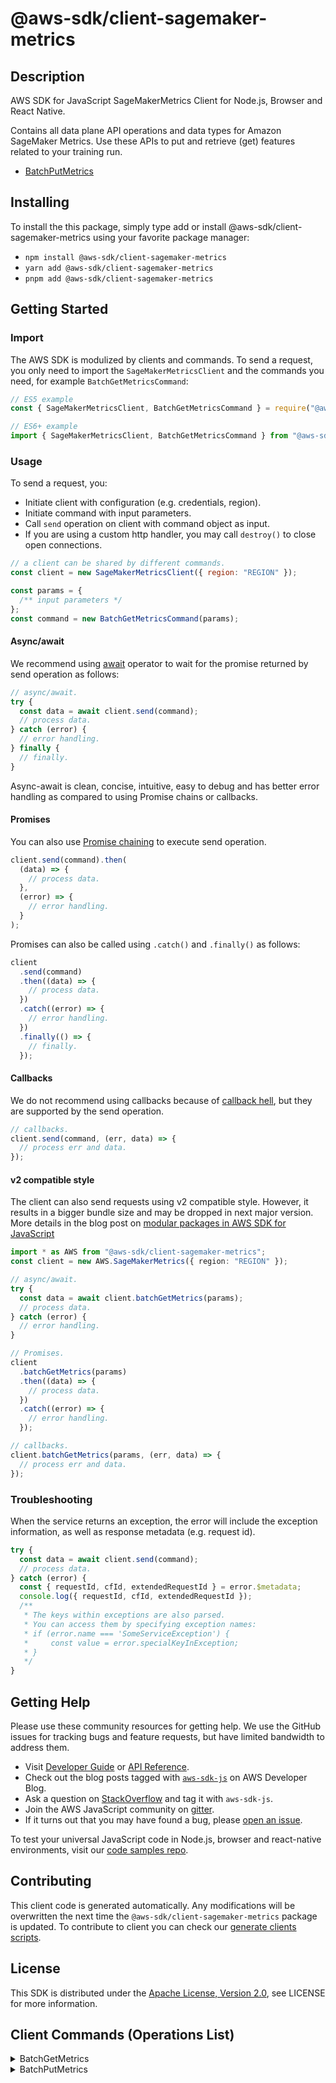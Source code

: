 <!-- generated file, do not edit directly -->

# @aws-sdk/client-sagemaker-metrics

## Description

AWS SDK for JavaScript SageMakerMetrics Client for Node.js, Browser and React Native.

<p>Contains all data plane API operations and data types for Amazon SageMaker Metrics.
Use these APIs to put and retrieve (get) features related to your training run.</p>
<ul>
<li>
<p>
<a href="https://docs.aws.amazon.com/sagemaker/latest/APIReference/API_metrics_BatchPutMetrics.html">BatchPutMetrics</a>
</p>
</li>
</ul>

## Installing

To install the this package, simply type add or install @aws-sdk/client-sagemaker-metrics
using your favorite package manager:

- `npm install @aws-sdk/client-sagemaker-metrics`
- `yarn add @aws-sdk/client-sagemaker-metrics`
- `pnpm add @aws-sdk/client-sagemaker-metrics`

## Getting Started

### Import

The AWS SDK is modulized by clients and commands.
To send a request, you only need to import the `SageMakerMetricsClient` and
the commands you need, for example `BatchGetMetricsCommand`:

```js
// ES5 example
const { SageMakerMetricsClient, BatchGetMetricsCommand } = require("@aws-sdk/client-sagemaker-metrics");
```

```ts
// ES6+ example
import { SageMakerMetricsClient, BatchGetMetricsCommand } from "@aws-sdk/client-sagemaker-metrics";
```

### Usage

To send a request, you:

- Initiate client with configuration (e.g. credentials, region).
- Initiate command with input parameters.
- Call `send` operation on client with command object as input.
- If you are using a custom http handler, you may call `destroy()` to close open connections.

```js
// a client can be shared by different commands.
const client = new SageMakerMetricsClient({ region: "REGION" });

const params = {
  /** input parameters */
};
const command = new BatchGetMetricsCommand(params);
```

#### Async/await

We recommend using [await](https://developer.mozilla.org/en-US/docs/Web/JavaScript/Reference/Operators/await)
operator to wait for the promise returned by send operation as follows:

```js
// async/await.
try {
  const data = await client.send(command);
  // process data.
} catch (error) {
  // error handling.
} finally {
  // finally.
}
```

Async-await is clean, concise, intuitive, easy to debug and has better error handling
as compared to using Promise chains or callbacks.

#### Promises

You can also use [Promise chaining](https://developer.mozilla.org/en-US/docs/Web/JavaScript/Guide/Using_promises#chaining)
to execute send operation.

```js
client.send(command).then(
  (data) => {
    // process data.
  },
  (error) => {
    // error handling.
  }
);
```

Promises can also be called using `.catch()` and `.finally()` as follows:

```js
client
  .send(command)
  .then((data) => {
    // process data.
  })
  .catch((error) => {
    // error handling.
  })
  .finally(() => {
    // finally.
  });
```

#### Callbacks

We do not recommend using callbacks because of [callback hell](http://callbackhell.com/),
but they are supported by the send operation.

```js
// callbacks.
client.send(command, (err, data) => {
  // process err and data.
});
```

#### v2 compatible style

The client can also send requests using v2 compatible style.
However, it results in a bigger bundle size and may be dropped in next major version. More details in the blog post
on [modular packages in AWS SDK for JavaScript](https://aws.amazon.com/blogs/developer/modular-packages-in-aws-sdk-for-javascript/)

```ts
import * as AWS from "@aws-sdk/client-sagemaker-metrics";
const client = new AWS.SageMakerMetrics({ region: "REGION" });

// async/await.
try {
  const data = await client.batchGetMetrics(params);
  // process data.
} catch (error) {
  // error handling.
}

// Promises.
client
  .batchGetMetrics(params)
  .then((data) => {
    // process data.
  })
  .catch((error) => {
    // error handling.
  });

// callbacks.
client.batchGetMetrics(params, (err, data) => {
  // process err and data.
});
```

### Troubleshooting

When the service returns an exception, the error will include the exception information,
as well as response metadata (e.g. request id).

```js
try {
  const data = await client.send(command);
  // process data.
} catch (error) {
  const { requestId, cfId, extendedRequestId } = error.$metadata;
  console.log({ requestId, cfId, extendedRequestId });
  /**
   * The keys within exceptions are also parsed.
   * You can access them by specifying exception names:
   * if (error.name === 'SomeServiceException') {
   *     const value = error.specialKeyInException;
   * }
   */
}
```

## Getting Help

Please use these community resources for getting help.
We use the GitHub issues for tracking bugs and feature requests, but have limited bandwidth to address them.

- Visit [Developer Guide](https://docs.aws.amazon.com/sdk-for-javascript/v3/developer-guide/welcome.html)
  or [API Reference](https://docs.aws.amazon.com/AWSJavaScriptSDK/v3/latest/index.html).
- Check out the blog posts tagged with [`aws-sdk-js`](https://aws.amazon.com/blogs/developer/tag/aws-sdk-js/)
  on AWS Developer Blog.
- Ask a question on [StackOverflow](https://stackoverflow.com/questions/tagged/aws-sdk-js) and tag it with `aws-sdk-js`.
- Join the AWS JavaScript community on [gitter](https://gitter.im/aws/aws-sdk-js-v3).
- If it turns out that you may have found a bug, please [open an issue](https://github.com/aws/aws-sdk-js-v3/issues/new/choose).

To test your universal JavaScript code in Node.js, browser and react-native environments,
visit our [code samples repo](https://github.com/aws-samples/aws-sdk-js-tests).

## Contributing

This client code is generated automatically. Any modifications will be overwritten the next time the `@aws-sdk/client-sagemaker-metrics` package is updated.
To contribute to client you can check our [generate clients scripts](https://github.com/aws/aws-sdk-js-v3/tree/main/scripts/generate-clients).

## License

This SDK is distributed under the
[Apache License, Version 2.0](http://www.apache.org/licenses/LICENSE-2.0),
see LICENSE for more information.

## Client Commands (Operations List)

<details>
<summary>
BatchGetMetrics
</summary>

[Command API Reference](https://docs.aws.amazon.com/AWSJavaScriptSDK/v3/latest/client/sagemaker-metrics/command/BatchGetMetricsCommand/) / [Input](https://docs.aws.amazon.com/AWSJavaScriptSDK/v3/latest/Package/-aws-sdk-client-sagemaker-metrics/Interface/BatchGetMetricsCommandInput/) / [Output](https://docs.aws.amazon.com/AWSJavaScriptSDK/v3/latest/Package/-aws-sdk-client-sagemaker-metrics/Interface/BatchGetMetricsCommandOutput/)

</details>
<details>
<summary>
BatchPutMetrics
</summary>

[Command API Reference](https://docs.aws.amazon.com/AWSJavaScriptSDK/v3/latest/client/sagemaker-metrics/command/BatchPutMetricsCommand/) / [Input](https://docs.aws.amazon.com/AWSJavaScriptSDK/v3/latest/Package/-aws-sdk-client-sagemaker-metrics/Interface/BatchPutMetricsCommandInput/) / [Output](https://docs.aws.amazon.com/AWSJavaScriptSDK/v3/latest/Package/-aws-sdk-client-sagemaker-metrics/Interface/BatchPutMetricsCommandOutput/)

</details>
